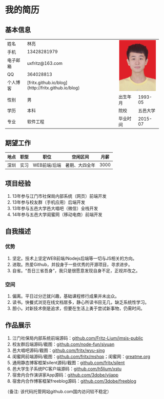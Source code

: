 # 我的简历

## 基本信息

<table class="resume-table">
  <tbody>
    <tr>
      <td>姓名</td><td>林亮</td>
      <td colspan="2" rowspan="5" style="text-align:center">
        <img alt="photo" src="photo.jpg" width="120">
      </td>
    </tr>
    <tr>
      <td>手机</td><td>13428281979</td>
    </tr>
    <tr>
      <td>电子邮箱</td><td>uxfritz@163.com</td>
    </tr>
    <tr>
      <td>QQ</td><td>364028813</td>
    </tr>
    <tr>
      <td>个人博客</td><td>[fritx.github.io/blog](http://fritx.github.io/blog)</td>
    </tr>
    <tr>
      <td>性别</td><td>男</td><td>出生年月</td><td>1993-05</td>
    </tr>
    <tr>
      <td>学历</td><td>本科</td><td>院校</td><td>五邑大学</td>
    </tr>
    <tr>
      <td>专业</td><td>软件工程</td><td>毕业时间</td><td>2015-07</td>
    </tr>
  <tbody>
</table>

## 期望工作

| 地点 | 职型 | 职位 | 空闲区间 | 月薪 |
| :-: | :-: | :-: | :-: | :-: |
| 深圳 | 实习 | WEB前端/后端 | 暑期、大四全年 | 3000 |

## 项目经验

1. 13年参与江门市社保局内部系统（网页）前端开发
1. 13年参与校友群（手机应用）后端开发
1. 13年参与五邑大学邑大唱吧（微信）全栈开发
1. 14年参与五邑大学闺蜜网（移动电商）前端开发

## 自我描述

### 优势

1. 坚定。技术上坚定WEB前端/Nodejs后端等一切与JS相关的方向。
1. 进取。热爱Github，并投身于一些优秀的开源项目，寻求进步。
1. 自省。“吾日三省吾身”，我只是很愿意发现自身不足，正视并改之。

### 空间

1. 偏离。平日过分迁就兴趣，基础课程修行成果并未出众。
1. 读书。快餐式浏览在线文档居多，静心所读书目无几，缺乏系统性学习。
1. 胆小。对新技术倒是追求，但要在生活上勇于尝试新事物，仍需时间。

## 作品展示

1. 江门社保局内部系统前端源码：[github.com/Fritz-Lium/jmsis-public](https://github.com/Fritz-Lium/jmsis-public)
1. 校友群后端源码/截图：[github.com/node-fun/siyuan](https://github.com/node-fun/siyuan)
1. 邑大唱吧源码/截图：[github.com/fritx/wyu-sing](https://github.com/fritx/wyu-sing)
1. 闺蜜网前端源码/截图：[github.com/fritx/mshop](https://github.com/fritx/mshop)；闺蜜网：[greatme.org](http://greatme.org)
1. 通用静态博客框架silent源码/截图：[github.com/fritx/silent](https://github.com/fritx/silent)
1. 邑大学生子系统PC客户端源码：[github.com/h5lium/xstu](https://github.com/h5lium/xstu)
1. 宿舍内合作演讲家App源码：[github.com/3dobe/yjjapp](https://github.com/3dobe/yjjapp)
1. 宿舍内合作博客框架freeblog源码：[github.com/3dobe/freeblog](https://github.com/3dobe/freeblog)

（备注: 该代码托管网站github.com国内访问较不稳定）
